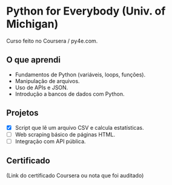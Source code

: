 # Python for Everybody (Univ. of Michigan)

Curso feito no Coursera / py4e.com.

## O que aprendi
- Fundamentos de Python (variáveis, loops, funções).
- Manipulação de arquivos.
- Uso de APIs e JSON.
- Introdução a bancos de dados com Python.

## Projetos
- [x] Script que lê um arquivo CSV e calcula estatísticas.
- [ ] Web scraping básico de páginas HTML.
- [ ] Integração com API pública.

## Certificado
(Link do certificado Coursera ou nota que foi auditado)
